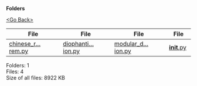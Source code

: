 **Folders**

[&lt;Go Back&gt;](../right.html)

<table><thead><tr class="header"><th><strong>File</strong></th><th><strong>File</strong></th><th><strong>File</strong></th><th><strong>File</strong></th></tr></thead><tbody><tr class="odd"><td><a href="chinese_remainder_theorem.py">chinese_r…rem.py</a> </td><td><a href="diophantine_equation.py">diophanti…ion.py</a> </td><td><a href="modular_division.py">modular_d…ion.py</a> </td><td><a href="__init__.py"><strong>init</strong>.py</a> </td></tr></tbody></table>

Folders: 1  
Files: 4  
Size of all files: 8922 KB
